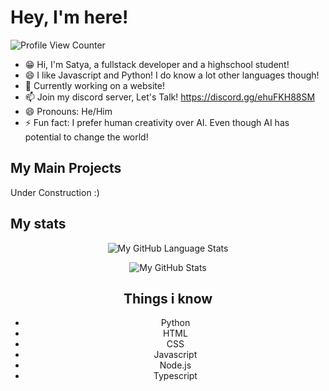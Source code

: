 # Hey, I'm here!
![Profile View Counter](https://komarev.com/ghpvc/?username=programmingxpert&style=flat-square)
- 😁 Hi, I'm Satya, a fullstack developer and a highschool student!
- 😄 I like Javascript and Python! I do know a lot other languages though!
- 🤔 Currently working on a website!
- 📫 Join my discord server, Let's Talk! https://discord.gg/ehuFKH88SM
- 😄 Pronouns: He/Him
- ⚡ Fun fact: I prefer human creativity over AI. Even though AI has potential to change the world!


## My Main Projects

Under Construction :)

## My stats

<div align="center">

![My GitHub Language Stats](https://github-readme-stats.vercel.app/api/top-langs/?username=programmingxpert&theme=gruvbox&layout=compact)
  
![My GitHub Stats](https://github-readme-stats.vercel.app/api?username=programmingxpert&count_private=true&show_icons=true&theme=gruvbox&custom_title=Github%20Stats)
  
## Things i know

- Python
- HTML
- CSS
- Javascript
- Node.js
- Typescript
  
